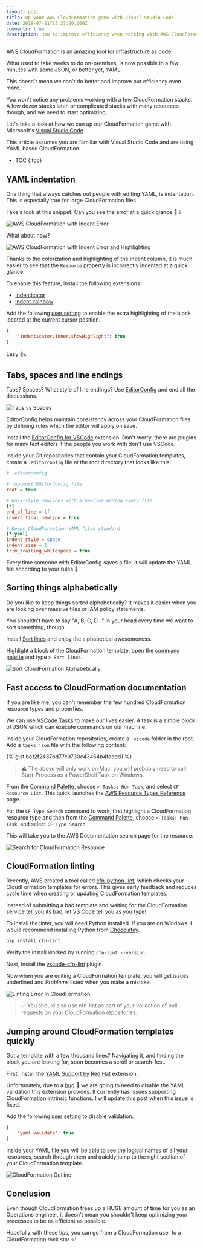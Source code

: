 ```yaml
---
layout: post
title: Up your AWS CloudFormation game with Visual Studio Code
date: 2018-07-21T13:37:00.000Z
comments: true
description: How to improve efficiency when working with AWS CloudFormation in Visual Studio Code.
---
```


AWS CloudFormation is an amazing tool for infrastructure as code.

What used to take weeks to do on-premises, is now possible in a few minutes with some JSON, or better yet, YAML.

This doesn't mean we can't do better and improve our efficiency even more.

You won't notice any problems working with a few CloudFormation stacks. A few dozen stacks later, or complicated stacks with many resources though, and we need to start optimizing.

Let's take a look at how we can up our CloudFormation game with Microsoft's [Visual Studio Code](https://code.visualstudio.com/).

This article assumes you are familiar with Visual Studio Code and are using YAML based CloudFormation.

* TOC
{:toc}


## YAML indentation

One thing that always catches out people with editing YAML, is indentation. This is especially true for large CloudFormation files.

Take a look at this snippet. Can you see the error at a quick glance :eyes: ?

![AWS CloudFormation with Indent Error](/images/posts/up-your-aws-cloudformation-game/cloudformation-with-error.png)

What about now?

![AWS CloudFormation with Indent Error and Highlighting](/images/posts/up-your-aws-cloudformation-game/cloudformation-indentation-error-with-highlighting.png)

Thanks to the colorization and highlighting of the indent column, it is much easier to see that the `Resource` property is incorrectly indented at a quick glance.

To enable this feature, install the following extensions:

* [Indenticator](https://marketplace.visualstudio.com/items?itemName=SirTori.indenticator)
* [indent-rainbow](https://marketplace.visualstudio.com/items?itemName=oderwat.indent-rainbow)

Add the following [user setting](https://code.visualstudio.com/docs/getstarted/settings) to enable the extra highlighting of the block located at the current cursor position.

```json
{
    "indenticator.inner.showHighlight": true
}
```

Easy :+1:.

## Tabs, spaces and line endings

Tabs? Spaces? What style of line endings? Use [EditorConfig](https://editorconfig.org/) and end all the discussions.

![Tabs vs Spaces](/images/posts/up-your-aws-cloudformation-game/im-not-hiring-him-he-uses-spaces-not-tabs.jpg)

EditorConfig helps maintain consistency across your CloudFormation files by defining rules which the editor will apply on save.

Install the [EditorConfig for VSCode](https://marketplace.visualstudio.com/items?itemName=EditorConfig.EditorConfig) extension. Don't worry, there are plugins for many text editors if the people you work with don't use VSCode.

Inside your Git repositories that contain your CloudFormation templates, create a `.editorconfig` file at the root directory that looks like this:

```ini
# .editorconfig

# top-most EditorConfig file
root = true

# Unix-style newlines with a newline ending every file
[*]
end_of_line = lf
insert_final_newline = true

# Keeps CloudFormation YAML files standard
[*.yaml]
indent_style = space
indent_size = 2
trim_trailing_whitespace = true
```

Every time someone with EditorConfig saves a file, it will update the YAML file according to your rules :muscle:.

## Sorting things alphabetically

Do you like to keep things sorted alphabetically? It makes it easier when you are looking over massive files or IAM policy statements.

You shouldn't have to say "A, B, C, D..." in your head every time we want to sort something, though.

Install [Sort lines](https://marketplace.visualstudio.com/items?itemName=Tyriar.sort-lines) and enjoy the alphabetical awesomeness.

Highlight a block of the CloudFormation template, open the [command palette](https://code.visualstudio.com/docs/getstarted/userinterface#_command-palette) and type `> Sort lines`.

![Sort CloudFormation Alphabetically](https://i.imgur.com/SUT3JBG.gif)

## Fast access to CloudFormation documentation

If you are like me, you can't remember the few hundred CloudFormation resource types and properties.

We can use [VSCode Tasks](https://code.visualstudio.com/docs/editor/tasks) to make our lives easier. A task is a simple block of JSON which can execute commands on our machine.

Inside your CloudFormation repositories, create a `.vscode` folder in the root. Add a `tasks.json` file with the following content:

{% gist be12f2437bd77c9730c43454b4fdcdd1 %}

> :warning: The above will only work on Mac, you will probably need to call Start-Process as a PowerShell Task on Windows.

From the [Command Palette](https://code.visualstudio.com/docs/getstarted/userinterface#_command-palette), choose `> Tasks: Run Task`, and select `CF Resource List`. This quick launches the [AWS Resource Types Reference](https://docs.aws.amazon.com/AWSCloudFormation/latest/UserGuide/aws-template-resource-type-ref.html) page.

For the `CF Type Search` command to work, first highlight a CloudFormation resource type and then from the [Command Palette](https://code.visualstudio.com/docs/getstarted/userinterface#_command-palette), choose `> Tasks: Run Task`, and select `CF Type Search`.

This will take you to the AWS Documentation search page for the resource:

![Search for CloudFormation Resource](https://i.imgur.com/XEG4lU0.gif)

## CloudFormation linting

Recently, AWS created a tool called [cfn-python-lint](https://github.com/awslabs/cfn-python-lint), which checks your CloudFormation templates for errors. This gives early feedback and reduces cycle time when creating or updating CloudFormation templates.

Instead of submitting a bad template and waiting for the CloudFormation service tell you its bad, let VS Code tell you as you type!

To install the linter, you will need Python installed. If you are on Windows, I would recommend installing Python from [Chocolatey](https://chocolatey.org/packages/python/3.6.6).

```bash
pip install cfn-lint
```

Verify the install worked by running `cfn-lint --version`.

Next, install the [
vscode-cfn-lint](https://marketplace.visualstudio.com/items?itemName=kddejong.vscode-cfn-lint) plugin.

Now when you are editing a CloudFormation template, you will get issues underlined and *Problems* listed when you make a mistake.

![Linting Error In CloudFormation](/images/posts/up-your-aws-cloudformation-game/cloudformation-linting-error-vscode.png)

> :white_check_mark: You should also use cfn-lint as part of your validation of pull requests on your CloudFormation repositories.

## Jumping around CloudFormation templates quickly

Got a template with a few thousand lines? Navigating it, and finding the block you are looking for, soon becomes a scroll or search-fest.

First, install the [YAML Support by Red Hat](https://marketplace.visualstudio.com/items?itemName=redhat.vscode-yaml) extension.

Unfortunately, due to a [bug](https://github.com/redhat-developer/yaml-language-server/issues/77) :bug: we are going to need to disable the YAML validation this extension provides. It currently has issues supporting CloudFormation intrinsic functions. I will update this post when this issue is fixed.

Add the following [user setting](https://code.visualstudio.com/docs/getstarted/settings) to disable validation.

```json
{
    "yaml.validate": true
}
```

Inside your YAML file you will be able to see the logical names of all your resources, search through them and quickly jump to the right section of your CloudFormation template.

![CloudFormation Outline](https://i.imgur.com/9Dp3VUt.gif)

## Conclusion

Even though CloudFormation frees up a HUGE amount of time for you as an Operations engineer, it doesn't mean you shouldn't keep optimizing your processes to be as efficient as possible.

Hopefully with these tips, you can go from a CloudFormation user to a CloudFormation rock star :star:!
